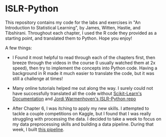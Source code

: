 # ISLR-Python

This repository contains my code for the labs and exercises in "An Introduction to Statistical Learning", by James, Witten, Hastie, and Tibshirani. Throughout each chapter, I used the R code they provided as a starting point, and translated them to Python. Hope you enjoy!

A few things:

* I Found it most helpful to read through each of the chapters first, then breeze through the videos in the course (I usually watched them at 2x speed), then try to implement the concepts into Python code. Having a background in R made it much easier to translate the code, but it was still a challenge at times!

* Many online tutorials helped me out along the way. I surely could not have successfully translated all the code without [Scikit-Learn's Documentation](http://scikit-learn.org/stable/documentation.html) and [Jordi Warmenhoven's ISLR-Python repo](https://github.com/JWarmenhoven/ISLR-python)

* After Chapter 6, I was itching to apply my new skills. I attempted to tackle a couple competitions on Kaggle, but I found that I was really struggling with processing the data. I decided to take a week to focus on my data preprocessing skills and building a data pipeline. During that week, I built [this pipeline](https://github.com/collinprather/ISLR-Python/blob/master/pipeline.py).
